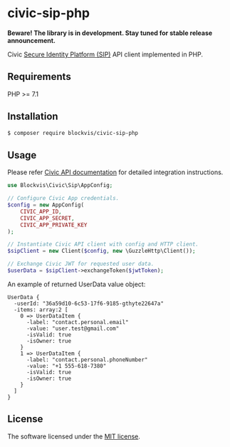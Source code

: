 # civic-sip-php
**Beware! The library is in development. Stay tuned for stable release announcement.**

Civic [Secure Identity Platform (SIP)](https://www.civic.com/secure-identity-platform) API client implemented in PHP.

## Requirements
PHP >= 7.1

## Installation
```sh
$ composer require blockvis/civic-sip-php
```
## Usage
Please refer [Civic API documentation](https://docs.civic.com/api/index.html) for detailed integration instructions.
```php
use Blockvis\Civic\Sip\AppConfig;

// Configure Civic App credentials.
$config = new AppConfig(
    CIVIC_APP_ID,
    CIVIC_APP_SECRET,
    CIVIC_APP_PRIVATE_KEY
);

// Instantiate Civic API client with config and HTTP client.
$sipClient = new Client($config, new \GuzzleHttp\Client());

// Exchange Civic JWT for requested user data.
$userData = $sipClient->exchangeToken($jwtToken);
```

An example of returned UserData value object:
```
UserData {
  -userId: "36a59d10-6c53-17f6-9185-gthyte22647a"
  -items: array:2 [
    0 => UserDataItem {
      -label: "contact.personal.email"
      -value: "user.test@gmail.com"
      -isValid: true
      -isOwner: true
    }
    1 => UserDataItem {
      -label: "contact.personal.phoneNumber"
      -value: "+1 555-618-7380"
      -isValid: true
      -isOwner: true
    }
  ]
}
```
## License
The software licensed under the [MIT license](LICENSE).